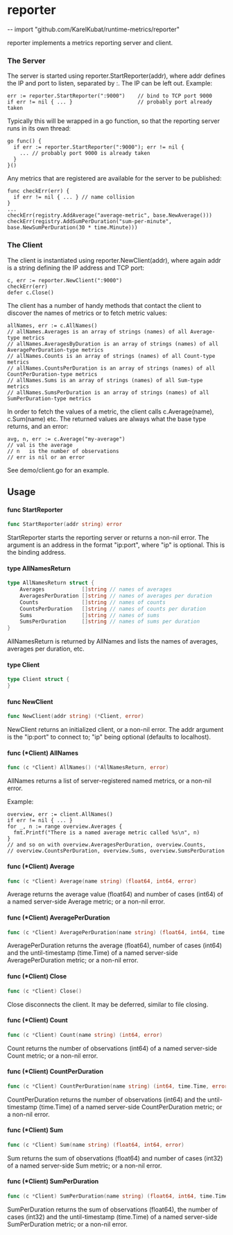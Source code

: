 # reporter
--
    import "github.com/KarelKubat/runtime-metrics/reporter"

reporter implements a metrics reporting server and client.


### The Server

The server is started using reporter.StartReporter(addr), where addr defines the
IP and port to listen, separated by :. The IP can be left out. Example:

    err := reporter.StartReporter(":9000")    // bind to TCP port 9000
    if err != nil { ... }                     // probably port already taken

Typically this will be wrapped in a go function, so that the reporting server
runs in its own thread:

    go func() {
      if err := reporter.StartReporter(":9000"); err != nil {
        ... // probably port 9000 is already taken
      }
    }()

Any metrics that are registered are available for the server to be published:

    func checkErr(err) {
      if err != nil { ... } // name collision
    }
    ...
    checkErr(registry.AddAverage("average-metric", base.NewAverage()))
    checkErr(registry.AddSumPerDuration("sum-per-minute", base.NewSumPerDuration(30 * time.Minute)))


### The Client

The client is instantiated using reporter.NewClient(addr), where again addr is a
string defining the IP address and TCP port:

    c, err := reporter.NewClient(":9000")
    checkErr(err)
    defer c.Close()

The client has a number of handy methods that contact the client to discover the
names of metrics or to fetch metric values:

    allNames, err := c.AllNames()
    // allNames.Averages is an array of strings (names) of all Average-type metrics
    // allNames.AveragesByDuration is an array of strings (names) of all AveragePerDuration-type metrics
    // allNames.Counts is an array of strings (names) of all Count-type metrics
    // allNames.CountsPerDuration is an array of strings (names) of all CountPerDuration-type metrics
    // allNames.Sums is an array of strings (names) of all Sum-type metrics
    // allNames.SumsPerDuration is an array of strings (names) of all SumPerDuration-type metrics

In order to fetch the values of a metric, the client calls c.Average(name),
c.Sum(name) etc. The returned values are always what the base type returns, and
an error:

    avg, n, err := c.Average("my-average")
    // val is the average
    // n   is the number of observations
    // err is nil or an error

See demo/client.go for an example.

## Usage

#### func  StartReporter

```go
func StartReporter(addr string) error
```
StartReporter starts the reporting server or returns a non-nil error. The
argument is an address in the format "ip:port", where "ip" is optional. This is
the binding address.

#### type AllNamesReturn

```go
type AllNamesReturn struct {
	Averages            []string // names of averages
	AveragesPerDuration []string // names of averages per duration
	Counts              []string // names of counts
	CountsPerDuration   []string // names of counts per duration
	Sums                []string // names of sums
	SumsPerDuration     []string // names of sums per duration
}
```

AllNamesReturn is returned by AllNames and lists the names of averages, averages
per duration, etc.

#### type Client

```go
type Client struct {
}
```


#### func  NewClient

```go
func NewClient(addr string) (*Client, error)
```
NewClient returns an initialized client, or a non-nil error. The addr argument
is the "ip:port" to connect to; "ip" being optional (defaults to localhost).

#### func (*Client) AllNames

```go
func (c *Client) AllNames() (*AllNamesReturn, error)
```
AllNames returns a list of server-registered named metrics, or a non-nil error.

Example:

    overview, err := client.AllNames()
    if err != nil { ... }
    for _, n := range overview.Averages {
      fmt.Printf("There is a named average metric called %s\n", n)
    }
    // and so on with overview.AveragesPerDuration, overview.Counts,
    // overview.CountsPerDuration, overview.Sums, overview.SumsPerDuration

#### func (*Client) Average

```go
func (c *Client) Average(name string) (float64, int64, error)
```
Average returns the average value (float64) and number of cases (int64) of a
named server-side Average metric; or a non-nil error.

#### func (*Client) AveragePerDuration

```go
func (c *Client) AveragePerDuration(name string) (float64, int64, time.Time, error)
```
AveragePerDuration returns the average (float64), number of cases (int64) and
the until-timestamp (time.Time) of a named server-side AveragePerDuration
metric; or a non-nil error.

#### func (*Client) Close

```go
func (c *Client) Close()
```
Close disconnects the client. It may be deferred, similar to file closing.

#### func (*Client) Count

```go
func (c *Client) Count(name string) (int64, error)
```
Count returns the number of observations (int64) of a named server-side Count
metric; or a non-nil error.

#### func (*Client) CountPerDuration

```go
func (c *Client) CountPerDuration(name string) (int64, time.Time, error)
```
CountPerDuration returns the number of observations (int64) and the
until-timestamp (time.Time) of a named server-side CountPerDuration metric; or a
non-nil error.

#### func (*Client) Sum

```go
func (c *Client) Sum(name string) (float64, int64, error)
```
Sum returns the sum of observations (float64) and number of cases (int32) of a
named server-side Sum metric; or a non-nil error.

#### func (*Client) SumPerDuration

```go
func (c *Client) SumPerDuration(name string) (float64, int64, time.Time, error)
```
SumPerDuration returns the sum of observations (float64), the number of cases
(int32) and the until-timestamp (time.Time) of a named server-side
SumPerDuration metric; or a non-nil error.
